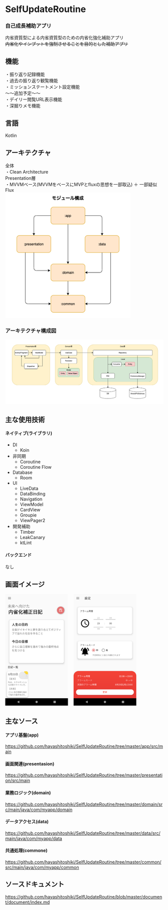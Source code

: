 # SelfUpdateRoutine
### 自己成長補助アプリ  
内省資質型による内省資質型のための内省化強化補助アプリ  
~~内省化やインプットを強制させることを目的とした補助アプリ~~

## 機能
・振り返り記録機能  
・過去の振り返り観覧機能  
・ミッションステートメント設定機能  
〜〜追加予定〜〜  
・デイリー閲覧URL表示機能  
・深掘りメモ機能

## 言語
Kotlin

## アーキテクチャ
全体  
・Clean Architecture  
Presentation層  
・MVVMベース(MVVMをベースにMVPとfluxの思想を一部取込) ＋ 一部疑似Flux  
<img src="https://github.com/hayashitoshiki/SelfUpdateRoutine/blob/master/picture/SelfUpdateRoutine_%E3%83%A2%E3%82%B8%E3%83%A5%E3%83%BC%E3%83%AB%E6%A7%8B%E6%88%90.png" width="400">　
### アーキテクチャ構成図
<img src="https://github.com/hayashitoshiki/SelfUpdateRoutine/blob/master/picture/SelfUpdateRoutine_%E3%82%A2%E3%83%BC%E3%82%AD%E3%83%86%E3%82%AF%E3%83%81%E3%83%A3.png" >  
 

## 主な使用技術
 #### ネイティブ(ライブラリ)
* DI
  * Koin
* 非同期
  * Coroutine
  * Coroutine Flow
* Database
  * Room
* UI
  * LiveData
  * DataBinding
  * Navigation
  * ViewModel
  * CardView
  * Groupie
  * ViewPager2
* 開発補助
  * Timber
  * LeakCanary
  * ktLint
#### バックエンド
なし　

## 画面イメージ
<img src="https://github.com/hayashitoshiki/SelfUpdateRoutine/blob/master/picture/home.png" width="200">　
<img src="https://github.com/hayashitoshiki/SelfUpdateRoutine/blob/master/picture/setting.png" width="200">  

## 主なソース

#### アプリ基盤(app)
https://github.com/hayashitoshiki/SelfUpdateRoutine/tree/master/app/src/main

#### 画面関連(presentasion)
https://github.com/hayashitoshiki/SelfUpdateRoutine/tree/master/presentation/src/main

#### 業務ロジック(domain)
https://github.com/hayashitoshiki/SelfUpdateRoutine/tree/master/domain/src/main/java/com/myapp/domain

#### データアクセス(data)
https://github.com/hayashitoshiki/SelfUpdateRoutine/tree/master/data/src/main/java/com/myapp/data

#### 共通処理(commone)
https://github.com/hayashitoshiki/SelfUpdateRoutine/tree/master/common/src/main/java/com/myapp/common

## ソースドキュメント
https://github.com/hayashitoshiki/SelfUpdateRoutine/blob/master/document/document/index.md
